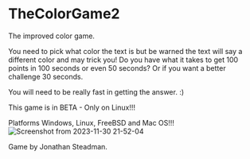 # TheColorGame2
The improved color game.

You need to pick what color the text is but be warned the text will say a different color and may trick you! Do you have what it takes to get 100 points in 100 seconds or even 50 seconds? Or if you want a better challenge 30 seconds. 

You will need to be really fast in getting the answer. :) 

This game is in BETA - Only on Linux!!!

Platforms Windows, Linux, FreeBSD and Mac OS!!!  
![Screenshot from 2023-11-30 21-52-04](https://github.com/ToothedTomb/TheColorGame2/assets/52569279/c7856060-785a-40a7-9ceb-8e47e6219b4e)

Game by Jonathan Steadman.
